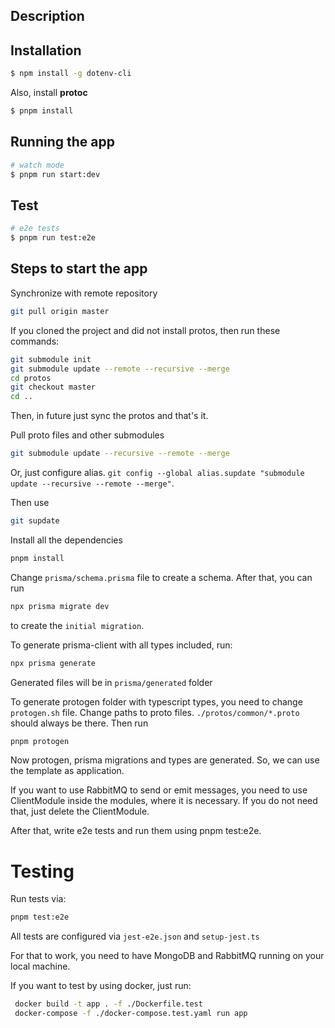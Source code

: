 ## Description

## Installation

```bash
$ npm install -g dotenv-cli
```

Also, install **protoc**

```bash
$ pnpm install
```

## Running the app

```bash
# watch mode
$ pnpm run start:dev
```

## Test

```bash
# e2e tests
$ pnpm run test:e2e
```

## Steps to start the app

Synchronize with remote repository

```bash
git pull origin master
```

If you cloned the project and did not install protos, then run these commands:

```bash
git submodule init
git submodule update --remote --recursive --merge
cd protos
git checkout master
cd ..
```

Then, in future just sync the protos and that's it.

Pull proto files and other submodules

```bash
git submodule update --recursive --remote --merge
```

Or, just configure alias. `git config --global alias.supdate "submodule update --recursive --remote --merge"`.

Then use
```bash
git supdate
```

Install all the dependencies

```bash
pnpm install
```

Change `prisma/schema.prisma` file to create a schema. After that, you can run

```bash
npx prisma migrate dev
```
to create the `initial migration`.

To generate prisma-client with all types included, run:
```bash
npx prisma generate
```
Generated files will be in `prisma/generated` folder


To generate protogen folder with typescript types, you need to change `protogen.sh` file. 
Change paths to proto files. `./protos/common/*.proto` should always be there. Then run

```bash
pnpm protogen
```

Now protogen, prisma migrations and types are generated. So, we can use the template as application.


If you want to use RabbitMQ to send or emit messages, you need to use ClientModule inside the modules, where it is necessary.
If you do not need that, just delete the ClientModule.

After that, write e2e tests and run them using pnpm test:e2e.

# Testing

Run tests via:
```bash
pnpm test:e2e
```

All tests are configured via `jest-e2e.json` and `setup-jest.ts`

For that to work, you need to have MongoDB and RabbitMQ running on your local machine.

If you want to test by using docker, just run:

```bash
 docker build -t app . -f ./Dockerfile.test
 docker-compose -f ./docker-compose.test.yaml run app
```



